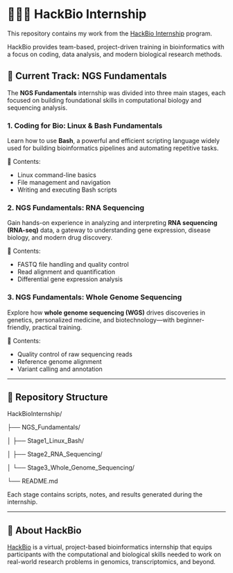 # 👩🏻‍🔬 HackBio Internship

This repository contains my work from the [HackBio Internship](https://internship.thehackbio.com/internship) program.  

HackBio provides team-based, project-driven training in bioinformatics with a focus on coding, data analysis, and modern biological research methods.  

## 🧬 Current Track: NGS Fundamentals

The **NGS Fundamentals** internship was divided into three main stages, each focused on building foundational skills in computational biology and sequencing analysis.

### 1. Coding for Bio: Linux & Bash Fundamentals
Learn how to use **Bash**, a powerful and efficient scripting language widely used for building bioinformatics pipelines and automating repetitive tasks.

📌 Contents:  
- Linux command-line basics  
- File management and navigation  
- Writing and executing Bash scripts  

### 2. NGS Fundamentals: RNA Sequencing
Gain hands-on experience in analyzing and interpreting **RNA sequencing (RNA-seq)** data, a gateway to understanding gene expression, disease biology, and modern drug discovery.  

📌 Contents:  
- FASTQ file handling and quality control  
- Read alignment and quantification  
- Differential gene expression analysis  

### 3. NGS Fundamentals: Whole Genome Sequencing
Explore how **whole genome sequencing (WGS)** drives discoveries in genetics, personalized medicine, and biotechnology—with beginner-friendly, practical training.  

📌 Contents:  
- Quality control of raw sequencing reads  
- Reference genome alignment  
- Variant calling and annotation  

---

## 📂 Repository Structure
HackBioInternship/

├── NGS_Fundamentals/

│ ├── Stage1_Linux_Bash/

│ ├── Stage2_RNA_Sequencing/

│ └── Stage3_Whole_Genome_Sequencing/

└── README.md


Each stage contains scripts, notes, and results generated during the internship.  

---

## 🔗 About HackBio
[HackBio](https://internship.thehackbio.com/internship) is a virtual, project-based bioinformatics internship that equips participants with the computational and biological skills needed to work on real-world research problems in genomics, transcriptomics, and beyond.

